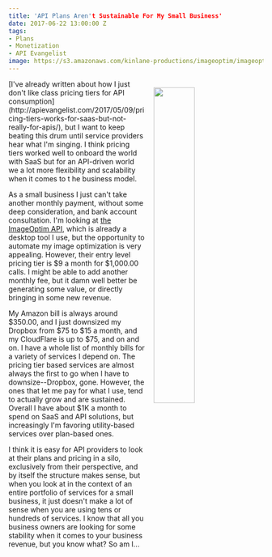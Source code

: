 ```yaml
---
title: 'API Plans Aren't Sustainable For My Small Business'
date: 2017-06-22 13:00:00 Z
tags:
- Plans
- Monetization
- API Evangelist
image: https://s3.amazonaws.com/kinlane-productions/imageoptim/imageoptim-api-pricing.png
---
```


<p><a href="https://imageoptim.com/api/pricing"><img src="https://s3.amazonaws.com/kinlane-productions/imageoptim/imageoptim-api-pricing.png" align="right" width="40%" style="padding: 15px;" /></a></p>[I've already written about how I just don't like class pricing tiers for API consumption](http://apievangelist.com/2017/05/09/pricing-tiers-works-for-saas-but-not-really-for-apis/), but I want to keep beating this drum until service providers hear what I'm singing. I think pricing tiers worked well to onboard the world with SaaS but for an API-driven world we a lot more flexibility and scalability when it comes to t
he business model.

As a small business I just can't take another monthly payment, without some deep consideration, and bank account consultation. I'm looking at [the ImageOptim API](https://imageoptim.com/api/pricing), which is already a desktop tool I use, but the opportunity to automate my image optimization is very appealing. However, their entry level pricing tier is $9 a month for $1,000.00 calls. I might be able to add another monthly fee, but it damn well better be generating some value, or directly bringing in some new revenue.

My Amazon bill is always around $350.00, and I just downsized my Dropbox from $75 to $15 a month, and my CloudFlare is up to $75, and on and on. I have a whole list of monthly bills for a variety of services I depend on. The pricing tier based services are almost always the first to go when I have to downsize--Dropbox, gone. However, the ones that let me pay for what I use, tend to actually grow and are sustained. Overall I have about $1K a month to spend on SaaS and API solutions, but increasingly I'm favoring utility-based services over plan-based ones.

I think it is easy for API providers to look at their plans and pricing in a silo, exclusively from their perspective, and by itself the structure makes sense, but when you look at in the context of an entire portfolio of services for a small business, it just doesn't make a lot of sense when you are using tens or hundreds of services. I know that all you business owners are looking for some stability when it comes to your business revenue, but you know what? So am I...
